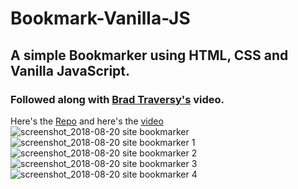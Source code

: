 # Bookmark-Vanilla-JS
## A simple Bookmarker using HTML, CSS and Vanilla JavaScript. <br>
### Followed along with <a href="https://github.com/bradtraversy">Brad Traversy's</a> video. <br>
Here's the <a href="https://github.com/bradtraversy/bookmarker">Repo</a> and
here's the <a href="https://youtu.be/DIVfDZZeGxM">video</a>
<br>
![screenshot_2018-08-20 site bookmarker](https://user-images.githubusercontent.com/32009983/44319509-f38dc800-a459-11e8-904d-ec2bd5851710.png)
![screenshot_2018-08-20 site bookmarker 1](https://user-images.githubusercontent.com/32009983/44319511-f688b880-a459-11e8-9cc7-878aec4ea53d.png)
![screenshot_2018-08-20 site bookmarker 2](https://user-images.githubusercontent.com/32009983/44319512-f8527c00-a459-11e8-888f-5e6b1a02d80a.png)
![screenshot_2018-08-20 site bookmarker 3](https://user-images.githubusercontent.com/32009983/44319513-fa1c3f80-a459-11e8-92e4-1eb1a5076147.png)
![screenshot_2018-08-20 site bookmarker 4](https://user-images.githubusercontent.com/32009983/44319515-fb4d6c80-a459-11e8-96bb-d8e2a4e9bae2.png)
